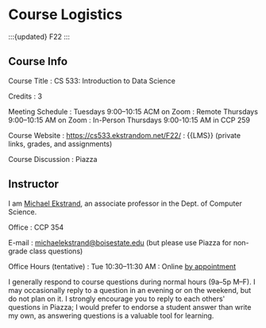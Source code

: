 # Course Logistics

:::{updated} F22
:::

## Course Info

Course Title
:   CS 533: Introduction to Data Science

Credits
:   3

Meeting Schedule
:   Tuesdays 9:00–10:15 ACM on Zoom
:   Remote Thursdays 9:00–10:15 AM on Zoom
:   In-Person Thursdays 9:00-10:15 AM in CCP 259

Course Website
:   <https://cs533.ekstrandom.net/F22/>
:   {{LMS}} (private links, grades, and assignments)

Course Discussion
:   Piazza

## Instructor

I am [Michael Ekstrand](https://md.ekstrandom.net), an associate professor in the Dept. of Computer
Science.

Office
:   CCP 354

E-mail
:   <michaelekstrand@boisestate.edu> (but please use Piazza for non-grade class questions)

Office Hours (tentative)
:   Tue 10:30–11:30 AM
:   Online [by appointment](https://calendly.com/mdekstrand)

I generally respond to course questions during normal hours (9a–5p M–F).
I may occasionally reply to a question in an evening or on the weekend, but do not plan on it.
I strongly encourage you to reply to each others' questions in Piazza; I would prefer to endorse a student answer than write my own, as answering questions is a valuable tool for learning.
